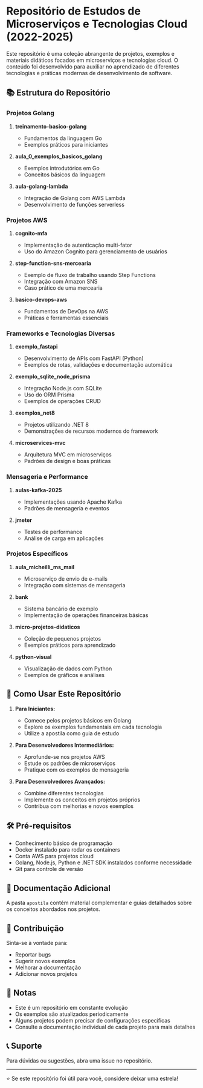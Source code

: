 # Repositório de Estudos de Microserviços e Tecnologias Cloud (2022-2025)

Este repositório é uma coleção abrangente de projetos, exemplos e materiais didáticos focados em microserviços e tecnologias cloud. O conteúdo foi desenvolvido para auxiliar no aprendizado de diferentes tecnologias e práticas modernas de desenvolvimento de software.

## 📚 Estrutura do Repositório

### Projetos Golang
1. **treinamento-basico-golang**
   - Fundamentos da linguagem Go
   - Exemplos práticos para iniciantes

2. **aula_0_exemplos_basicos_golang**
   - Exemplos introdutórios em Go
   - Conceitos básicos da linguagem

3. **aula-golang-lambda**
   - Integração de Golang com AWS Lambda
   - Desenvolvimento de funções serverless

### Projetos AWS
1. **cognito-mfa**
   - Implementação de autenticação multi-fator
   - Uso do Amazon Cognito para gerenciamento de usuários

2. **step-function-sns-mercearia**
   - Exemplo de fluxo de trabalho usando Step Functions
   - Integração com Amazon SNS
   - Caso prático de uma mercearia

3. **basico-devops-aws**
   - Fundamentos de DevOps na AWS
   - Práticas e ferramentas essenciais

### Frameworks e Tecnologias Diversas
1. **exemplo_fastapi**
   - Desenvolvimento de APIs com FastAPI (Python)
   - Exemplos de rotas, validações e documentação automática

2. **exemplo_sqlite_node_prisma**
   - Integração Node.js com SQLite
   - Uso do ORM Prisma
   - Exemplos de operações CRUD

3. **exemplos_net8**
   - Projetos utilizando .NET 8
   - Demonstrações de recursos modernos do framework

4. **microservices-mvc**
   - Arquitetura MVC em microserviços
   - Padrões de design e boas práticas

### Mensageria e Performance
1. **aulas-kafka-2025**
   - Implementações usando Apache Kafka
   - Padrões de mensageria e eventos

2. **jmeter**
   - Testes de performance
   - Análise de carga em aplicações

### Projetos Específicos
1. **aula_micheilli_ms_mail**
   - Microserviço de envio de e-mails
   - Integração com sistemas de mensageria

2. **bank**
   - Sistema bancário de exemplo
   - Implementação de operações financeiras básicas

3. **micro-projetos-didaticos**
   - Coleção de pequenos projetos
   - Exemplos práticos para aprendizado

4. **python-visual**
   - Visualização de dados com Python
   - Exemplos de gráficos e análises

## 🚀 Como Usar Este Repositório

1. **Para Iniciantes:**
   - Comece pelos projetos básicos em Golang
   - Explore os exemplos fundamentais em cada tecnologia
   - Utilize a apostila como guia de estudo

2. **Para Desenvolvedores Intermediários:**
   - Aprofunde-se nos projetos AWS
   - Estude os padrões de microserviços
   - Pratique com os exemplos de mensageria

3. **Para Desenvolvedores Avançados:**
   - Combine diferentes tecnologias
   - Implemente os conceitos em projetos próprios
   - Contribua com melhorias e novos exemplos

## 🛠️ Pré-requisitos

- Conhecimento básico de programação
- Docker instalado para rodar os containers
- Conta AWS para projetos cloud
- Golang, Node.js, Python e .NET SDK instalados conforme necessidade
- Git para controle de versão

## 📖 Documentação Adicional

A pasta `apostila` contém material complementar e guias detalhados sobre os conceitos abordados nos projetos.

## 🤝 Contribuição

Sinta-se à vontade para:
- Reportar bugs
- Sugerir novos exemplos
- Melhorar a documentação
- Adicionar novos projetos

## 📝 Notas

- Este é um repositório em constante evolução
- Os exemplos são atualizados periodicamente
- Alguns projetos podem precisar de configurações específicas
- Consulte a documentação individual de cada projeto para mais detalhes

## 📞 Suporte

Para dúvidas ou sugestões, abra uma issue no repositório.

---

⭐ Se este repositório foi útil para você, considere deixar uma estrela!
